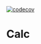 [![codecov](https://codecov.io/gh/demxk/Calc/branch/master/graph/badge.svg?token=28FA74Y76V)](undefined)
# Calc
